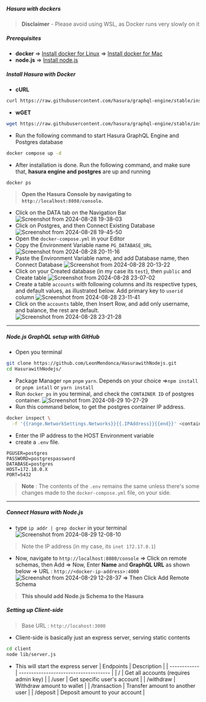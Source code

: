 ##### Hasura with dockers

>**Disclaimer** - Please avoid using WSL, as Docker runs very slowly on it
##### Prerequisites
- **docker**
	=> [Install docker for Linux](https://docs.docker.com/engine/install/)
	=> [Install docker for Mac](https://docs.docker.com/desktop/install/mac-install/)
- **node.js** => [Install node.js](https://nodejs.org/en/download/package-manager)

##### Install Hasura with Docker
- **cURL**
```bash
curl https://raw.githubusercontent.com/hasura/graphql-engine/stable/install-manifests/docker-compose/docker-compose.yaml -o docker-compose.yml
```
- **wGET**
```bash
wget https://raw.githubusercontent.com/hasura/graphql-engine/stable/install-manifests/docker-compose/docker-compose.yaml
```
- Run the following command to start Hasura GraphQL Engine and Postgres database
```bash
docker compose up -d
```
- After installation is done. Run the following command, and make sure that, **hasura engine and postgres** are up and running
```bash
docker ps
```
> **Open the Hasura Console by navigating to `http://localhost:8080/console`.**

- Click on the DATA tab on the Navigation Bar
![Screenshot from 2024-08-28 19-38-03](https://github.com/user-attachments/assets/efad1df5-de7f-4a19-a88d-14edbb9ddb1d)
- Click on Postgres, and then Connect Existing Database
![Screenshot from 2024-08-28 19-45-50](https://github.com/user-attachments/assets/0e24ca71-21cf-42f3-bf55-9852ff3017b1)
- Open the `docker-compose.yml` in your Editor
- Copy the Environment Variable name `PG_DATABASE_URL`
![Screenshot from 2024-08-28 20-11-16](https://github.com/user-attachments/assets/dc357d74-87c6-4319-bbd3-4ee10ab39cc7)
- Paste the Environment Variable name, and add Database name, then Connect Database
![Screenshot from 2024-08-28 20-13-22](https://github.com/user-attachments/assets/c51ef426-c33f-4685-864c-c2365a1ea58b)
- Click on your Created database (in my case its `test`), then `public` and Create table
![Screenshot from 2024-08-28 23-07-02](https://github.com/user-attachments/assets/ff4694aa-ce9f-4139-a7c2-ce8226e3ef06)
- Create a table `accounts` with following columns and its respective types, and default values, as illustrated below. Add primary key to `userid` column
![Screenshot from 2024-08-28 23-11-41](https://github.com/user-attachments/assets/c853bd2f-5d72-4abe-92ac-9860442a01a4)
- Click on the `accounts` table, then Insert Row, and add only username, and balance, the rest are default.
![Screenshot from 2024-08-28 23-21-28](https://github.com/user-attachments/assets/066e700c-e707-4baf-b1b3-2d0b4caad98f)
---
##### Node.js GraphQL setup with GitHub
- Open you terminal
```bash
git clone https://github.com/LeonMendonca/HasurawithNodejs.git
cd HasurawithNodejs/
```
- Package Manager `npm` `pnpm` `yarn`. Depends on your choice
	=>`npm install` or `pnpm intall` or `yarn install`
- Run `docker ps` in you terminal, and check the `CONTAINER ID` of postgres container.
![Screenshot from 2024-08-29 10-27-29](https://github.com/user-attachments/assets/f260f5d1-8af0-4a75-aaad-2ca87e783d06)
- Run this command below, to get the postgres container IP address.
```bash
docker inspect \
  -f '{{range.NetworkSettings.Networks}}{{.IPAddress}}{{end}}' <container_name_or_id>
```
- Enter the IP address to the HOST Environment variable
- create a `.env` file.
```
PGUSER=postgres
PASSWORD=postgrespassword
DATABASE=postgres
HOST=172.18.0.X
PORT=5432
```
> **Note** : The contents of the `.env` remains the same unless there's some changes made to the `docker-compose.yml` file, on your side.
---
##### Connect Hasura with Node.js
- type `ip addr | grep docker` in your terminal
![Screenshot from 2024-08-29 12-08-10](https://github.com/user-attachments/assets/23de53a9-cf8a-40cb-97f3-d611ab564819)
> Note the IP address (in my case, its `inet 172.17.0.1`)
- Now, navigate to `http://localhost:8080/console`
	=> Click on remote schemas, then Add
	=> Now, Enter **Name** and **GraphQL URL** as shown below 
	=> URL : `http://<docker-ip-address>:4000`
![Screenshot from 2024-08-29 12-28-37](https://github.com/user-attachments/assets/b649eab9-abf4-45a8-8381-8f80757f6589)
  => Then Click Add Remote Schema
> **This should add Node.js Schema to the Hasura**

##### Setting up Client-side
> Base URL : `http://locahost:3000`
- Client-side is basically just an express server, serving static contents
```bash
cd client
node lib/server.js
```
- This will start the express server
| Endpoints    | Description                           |
| ------------ | ------------------------------------- |
| /            | Get all accounts (requires admin key) |
| /user        | Get specific user's account           |
| /withdraw    | Withdraw amount to wallet             |
| /transaction | Transfer amount to another user       |
| /deposit     | Deposit amount to your account        |

